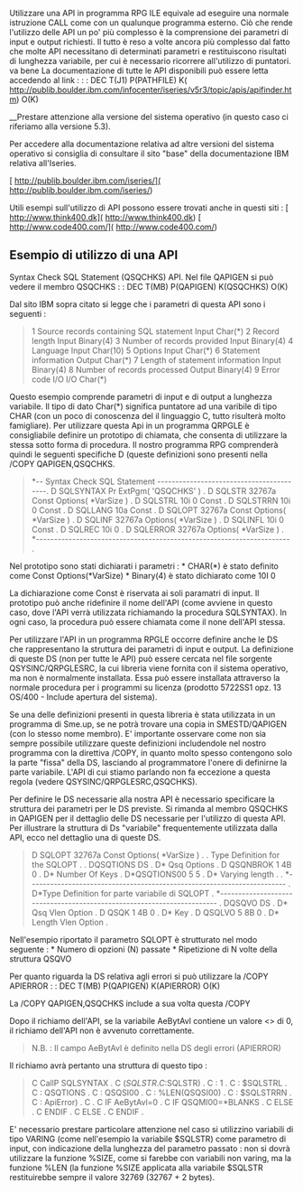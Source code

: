 Utilizzare una API in programma RPG ILE equivale ad eseguire una normale istruzione CALL come con un qualunque programma esterno. Ciò che rende l'utilizzo delle API un
po' più complesso è la comprensione dei parametri di input e output richiesti. Il tutto è reso a volte ancora più complesso dal fatto che molte API necessitano di determinati parametri e restituiscono risultati di lunghezza variabile, per cui è necessario ricorrere all'utilizzo di puntatori.
va bene
La documentazione di tutte le API disponibili può essere letta accedendo al link : 
 :  : DEC T(J1) P(PATHFILE) K( http://publib.boulder.ibm.com/infocenter/iseries/v5r3/topic/apis/apifinder.htm) O(K)

__Prestare attenzione alla versione del sistema operativo (in questo caso ci riferiamo alla versione 5.3).

Per accedere alla documentazione relativa ad altre versioni del sistema operativo si consiglia di consultare il sito "base" della documentazione IBM relativa all'Iseries.

[ http://publib.boulder.ibm.com/iseries/]( http://publib.boulder.ibm.com/iseries/)

Utili esempi sull'utilizzo di API possono essere trovati anche in questi siti : 
[ http://www.think400.dk]( http://www.think400.dk)
[ http://www.code400.com/]( http://www.code400.com/)

## Esempio di utilizzo di una API
Syntax Check SQL Statement (QSQCHKS) API.
Nel file QAPIGEN si può vedere il membro QSQCHKS
 :  : DEC T(MB) P(QAPIGEN) K(QSQCHKS) O(K)

Dal sito IBM sopra citato si legge che i parametri di questa API sono i seguenti : 
>1 Source records containing SQL statement         Input   Char(\*)
2 Record length                                   Input   Binary(4)
3 Number of records provided                      Input   Binary(4)
4 Language                                        Input   Char(10)
5 Options                                         Input   Char(\*)
6 Statement information                           Output  Char(\*)
7 Length of statement information                 Input   Binary(4)
8 Number of records processed                     Output  Binary(4)
9 Error code I/O                                  I/O     Char(\*)


Questo esempio comprende parametri di input e di output a lunghezza variabile.
Il tipo di dato Char(\*) significa puntatore ad una varibile di tipo CHAR (con un poco di conoscenza del il linguaggio C, tutto risulterà molto famigliare).
Per utilizzare questa Api in un programma QRPGLE è consigliabile definire un prototipo di chiamata, che consenta di utilizzare la stessa sotto forma di procedura.
Il nostro programma RPG comprenderà quindi le seguenti specifiche D (queste definizioni sono presenti nella /COPY QAPIGEN,QSQCHKS.
>  \*-- Syntax Check SQL Statement -----------------------------------------.
 D SQLSYNTAX       Pr                  ExtPgm( 'QSQCHKS' )                .
 D  SQLSTR                    32767a   Const  Options( \*VarSize )         .
 D  SQLSTRL                      10i 0 Const                              .
 D  SQLSTRRN                     10i 0 Const                              .
 D  SQLLANG                      10a   Const                              .
 D  SQLOPT                    32767a   Const  Options( \*VarSize )         .
 D  SQLINF                    32767a          Options( \*VarSize )         .
 D  SQLINFL                      10i 0 Const                              .
 D  SQLREC                       10i 0                                    .
 D  SQLERROR                  32767a          Options( \*VarSize )         .
  \*---------------------------------------------------------------------- .


Nel prototipo sono stati dichiarati i parametri : 
 \* CHAR(\*)  è stato definito come Const  Options(\*VarSize)
 \* Binary(4) è stato dichiarato come 10I 0

La dichiarazione come Const è riservata ai soli paramatri di input.
Il prototipo può anche ridefinire il nome dell'API (come avviene in questo caso, dove l'API verrà utilizzata richiamando la procedura SQLSYNTAX). In ogni caso, la procedura può essere chiamata come il none dell'API stessa.

Per utilizzare l'API in un programma RPGLE occorre definire anche le DS che rappresentano la struttura dei parametri di input e output.
La definizione di queste DS (non per tutte le API) può essere cercata nel file sorgente QSYSINC/QRPGLESRC, la cui libreria viene fornita con il sistema operativo, ma non è normalmente installata. Essa può essere installata attraverso la normale procedura per i programmi su licenza (prodotto  5722SS1 opz. 13 OS/400 - Include apertura del sistema).

Se una delle definizioni presenti in questa libreria è stata utilizzata in un programma di Sme.up, se ne potrà trovare una copia in SMESTD/QAPIGEN (con lo stesso nome membro).
E' importante osservare come non sia sempre possibile utilizzare queste definizioni includendole nel nostro programma con la direttiva /COPY, in quanto molto spesso contengono solo la parte "fissa" della DS, lasciando al programmatore l'onere di definirne la parte variabile.
L'API di cui stiamo parlando non fa eccezione a questa regola (vedere QSYSINC/QRPGLESRC,QSQCHKS).

Per definire le DS necessarie alla nostra API è necessario specificare la struttura dei parametri per le DS previste. Si rimanda al membro QSQCHKS in QAPIGEN per il dettaglio delle DS necessarie
per l'utilizzo di questa API.
Per illustrare la struttura di Ds "variabile" frequentemente utilizzata dalla API, ecco nel dettaglio una di queste DS.
>D  SQLOPT                    32767a   Const  Options( \*VarSize )          .
                                                                          .
Type Definition for the SQLOPT                                            .
                                                                          .
DQSQTIONS         DS                                                      .
D\*                                             Qsq Options                .
D QSQNBROK                1      4B 0                                     .
D\*                                             Number Of Keys             .
D\*QSQTIONS00              5      5                                        .
D\*                             Varying length                             .
                                                                          .
 \*----------------------------------------------------------------------- .
D\*Type Definition for parte variabile di SQLOPT                           .
 \*----------------------------------------------------------------------- .
DQSQVO            DS                                                      .
D\*                                             Qsq Vlen Option            .
D QSQK                    1      4B 0                                     .
D\*                                             Key                        .
D QSQLVO                  5      8B 0                                     .
D\*                                             Length Vlen Option         .


Nell'esempio riportato il parametro SQLOPT è strutturato nel modo seguente : 
 \* Numero di opzioni (N) passate
 \* Ripetizione di N volte della struttura QSQVO

Per quanto riguarda la DS relativa agli errori si può utilizzare la /COPY APIERROR
 :  : DEC T(MB) P(QAPIGEN) K(APIERROR) O(K)

La /COPY QAPIGEN,QSQCHKS include a sua volta questa /COPY

Dopo il richiamo dell'API, se la variabile AeBytAvl contiene un valore <> di 0, il richiamo dell'API non è avvenuto correttamente.
>N.B. :  Il campo AeBytAvl è definito nella DS degli errori (APIERROR)

Il richiamo avrà pertanto una struttura di questo tipo : 
>C                   CallP     SQLSYNTAX                                   .
C                             ($SQLSTR                                    .
C                              :  %Len($SQLSTR)                            .
C                              :  1                                         .
C                              :  $SQLSTRL                                  .
C                              :  QSQTIONS                                  .
C                              :  QSQSI00                                   .
C                              :  %LEN(QSQSI00)                             .
C                              :  $SQLSTRRN                                 .
C                              :  ApiError)                                 .
C                                                                         .
C                   IF        AeBytAvl=0                                  .
C                   IF        QSQMI00=\*BLANKS                             .
C                   ELSE                                                  .
C                   ENDIF                                                 .
C                   ELSE                                                  .
C                   ENDIF                                                 .


E' necessario prestare particolare attenzione nel caso si utilizzino variabili di tipo VARING  (come nell'esempio la variabile $SQLSTR) come parametro di input, con indicazione della lunghezza del parametro passato :  non si dovrà utilizzare la funzione %SIZE, come si farebbe con variabili non varing, ma la funzione %LEN (la funzione %SIZE applicata alla variabile $SQLSTR restituirebbe sempre il valore 32769 (32767 + 2 bytes).
